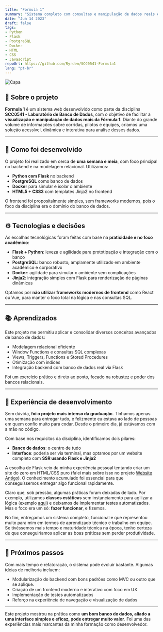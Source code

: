 ```yaml
---
title: "Formula 1"
summary: "Sistema completo com consultas e manipulação de dados reais da Fórmula 1, incluindo corridas, pilotos, equipes e estatísticas."
date: "Jun 14 2023"
draft: false
tags:
- Python
- Flask 
- PostgreSQL
- Docker
- HTML
- CSS
- Javascript
repoUrl: https://github.com/Ryrden/SCC0541-Formula1
lang: "pt-br"
---
```



![Capa](https://i.imgur.com/aA9UWdE.png)

## 🏁 Sobre o projeto

**Formula 1** é um sistema web desenvolvido como parte da disciplina **SCC0541 - Laboratório de Banco de Dados**, com o objetivo de facilitar a **visualização e manipulação de dados reais da Fórmula 1**. Diante do grande volume de informações sobre corridas, pilotos e equipes, criamos uma solução acessível, dinâmica e interativa para análise desses dados.

---

## 🔧 Como foi desenvolvido

O projeto foi realizado em cerca de **uma semana e meia**, com foco principal no backend e na modelagem relacional. Utilizamos:

- **Python com Flask** no backend
- **PostgreSQL** como banco de dados
- **Docker** para simular e isolar o ambiente
- **HTML5 + CSS3** com templates Jinja2 no frontend

O frontend foi propositalmente simples, sem frameworks modernos, pois o foco da disciplina era o domínio do banco de dados.

---

## ⚙️ Tecnologias e decisões

As escolhas tecnológicas foram feitas com base na **praticidade e no foco acadêmico**:

- **Flask + Python**: leveza e agilidade para prototipação e integração com o banco
- **PostgreSQL**: banco robusto, amplamente utilizado em ambiente acadêmico e corporativo
- **Docker**: agilidade para simular o ambiente sem complicações
- **Jinja2**: integração simples com Flask para renderização de páginas dinâmicas

Optamos por **não utilizar frameworks modernos de frontend** como React ou Vue, para manter o foco total na lógica e nas consultas SQL.

---

## 📚 Aprendizados

Este projeto me permitiu aplicar e consolidar diversos conceitos avançados de banco de dados:

- Modelagem relacional eficiente
- Window Functions e consultas SQL complexas
- Views, Triggers, Functions e Stored Procedures
- Otimização com índices
- Integração backend com banco de dados real via Flask

Foi um exercício prático e direto ao ponto, focado na robustez e poder dos bancos relacionais.

---

## 🧠 Experiência de desenvolvimento

Sem dúvida, **foi o projeto mais intenso da graduação**. Tínhamos apenas uma semana para entregar tudo, e felizmente eu estava ao lado de pessoas em quem confio muito para codar. Desde o primeiro dia, já estávamos com a mão no código.

Com base nos requisitos da disciplina, identificamos dois pilares:

- **Banco de dados**: o centro de tudo
- **Interface**: poderia ser via terminal, mas optamos por um website completo com **SSR usando Flask e Jinja2**

A escolha de Flask veio da minha experiência pessoal tentando criar um site do zero em HTML/CSS puro (falei mais sobre isso no projeto [Website Antigo](/projects/old-website)). O conhecimento acumulado foi essencial para que conseguíssemos entregar algo funcional rapidamente.

Claro que, sob pressão, algumas práticas foram deixadas de lado. Por exemplo, utilizamos **classes estáticas** sem instanciamento para agilizar a lógica (exemplo [aqui](https://github.com/Ryrden/SCC0541-Formula1/blob/10868f7c8e76177398fc6c78c4c7d9474ce1550c/proj_labbd/interactor/racing_team.py#L5-L29)) e deixamos de implementar testes automatizados. Mas o foco era um só: **fazer funcionar**, e fizemos.

No fim, entregamos um sistema completo, funcional e que representou muito para mim em termos de aprendizado técnico e trabalho em equipe. Se tivéssemos mais tempo e maturidade técnica na época, tenho certeza de que conseguiríamos aplicar as boas práticas sem perder produtividade.

---

## 🔮 Próximos passos

Com mais tempo e refatoração, o sistema pode evoluir bastante. Algumas ideias de melhoria incluem:

- Modularização do backend com bons padrões como MVC ou outro que se aplique.
- Criação de um frontend moderno e interativo com foco em UX
- Implementação de testes automatizados
- Reforço na experiência de navegação e visualização de dados

---

Este projeto mostrou na prática como **um bom banco de dados, aliado a uma interface simples e eficaz, pode entregar muito valor**. Foi uma das experiências mais marcantes da minha formação como desenvolvedor.
